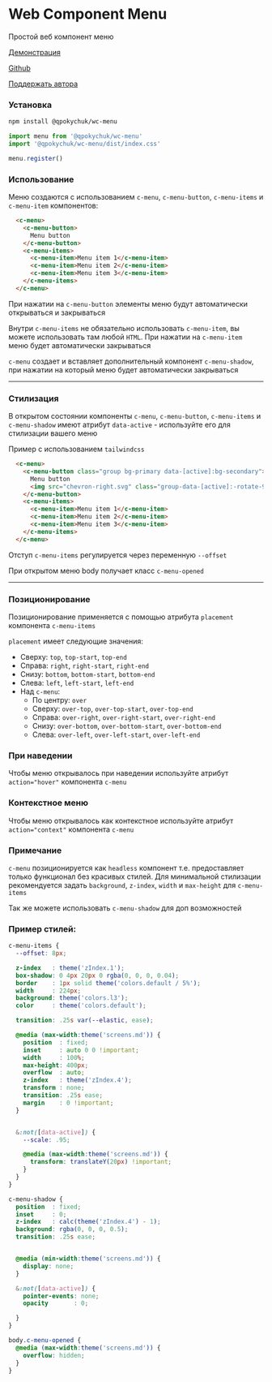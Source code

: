# Web Component Menu

Простой веб компонент меню

<a href="https://qp0kychuk.github.io/wc-menu/" target="_blank">Демонстрация</a>

<a href="https://github.com/qp0kycHuk/wc-menu" target="_blank">Github</a>

<a href="https://www.tinkoff.ru/rm/yuferov.sergey18/NC17C11734" target="_blank">Поддержать автора</a>

### Установка

```bash
npm install @qpokychuk/wc-menu
```

```js
import menu from '@qpokychuk/wc-menu'
import '@qpokychuk/wc-menu/dist/index.css'

menu.register()
```

### Использование

Меню создаются с использованием `c-menu`, `c-menu-button`, `c-menu-items` и `c-menu-item` компонентов:

```html
  <c-menu>
    <c-menu-button>
      Menu button
    </c-menu-button>
    <c-menu-items>
      <c-menu-item>Menu item 1</c-menu-item>
      <c-menu-item>Menu item 2</c-menu-item>
      <c-menu-item>Menu item 3</c-menu-item>
    </c-menu-items>
  </c-menu>
```

При нажатии на `c-menu-button` элементы меню будут автоматически открываться и закрываться

Внутри `c-menu-items` не обязательно использовать `c-menu-item`, вы можете использовать там любой `HTML`. 
При нажатии на `c-menu-item` меню будет автоматически закрываться

`c-menu` создает и вставляет дополнительный компонент `c-menu-shadow`, при нажатии на который меню будет автоматически закрываться
___

### Стилизация

В открытом состоянии компоненты `c-menu`, `c-menu-button`, `c-menu-items` и `c-menu-shadow` имеют атрибут `data-active` - используйте его для стилизации вашего меню

Пример с использованием `tailwindcss`

```html
  <c-menu>
    <c-menu-button class="group bg-primary data-[active]:bg-secondary">
      Menu button
      <img src="chevron-right.svg" class="group-data-[active]:-rotate-90" />
    </c-menu-button>
    <c-menu-items>
      <c-menu-item>Menu item 1</c-menu-item>
      <c-menu-item>Menu item 2</c-menu-item>
      <c-menu-item>Menu item 3</c-menu-item>
    </c-menu-items>
  </c-menu>
```

Отступ `c-menu-items` регулируется через переменную `--offset`

При открытом меню body получает класс `c-menu-opened`
___

### Позиционирование 

Позиционирование применяется с помощью атрибута `placement` компонента `c-menu-items`

`placement` имеет следующие значения: 
- Сверху: `top`, `top-start`, `top-end` 
- Справа: `right`, `right-start`, `right-end` 
- Снизу: `bottom`, `bottom-start`, `bottom-end`
- Слева: `left`, `left-start`, `left-end`
- Над `c-menu`: 
  - По центру: `over`
  - Сверху: `over-top`, `over-top-start`, `over-top-end`
  - Справа: `over-right`, `over-right-start`, `over-right-end`
  - Снизу: `over-bottom`, `over-bottom-start`, `over-bottom-end`
  - Слева: `over-left`, `over-left-start`, `over-left-end`

### При наведении

Чтобы меню открывалось при наведении используйте атрибут `action="hover"` компонента `c-menu`

### Контекстное меню

Чтобы меню открывалось как контекстное используйте атрибут `action="context"` компонента `c-menu`

### Примечание
`c-menu` позиционируется как `headless` компонент т.е. предоставляет только функционал без красивых стилей. Для минимальной стилизации рекомендуется задать `background`, `z-index`, `width` и `max-height` для `c-menu-items`

Так же можете использовать `c-menu-shadow` для доп возможностей

### Пример стилей:

```scss
c-menu-items {
  --offset: 8px;

  z-index   : theme('zIndex.1');
  box-shadow: 0 4px 20px 0 rgba(0, 0, 0, 0.04);
  border    : 1px solid theme('colors.default / 5%');
  width     : 224px;
  background: theme('colors.l3');
  color     : theme('colors.default');

  transition: .25s var(--elastic, ease);

  @media (max-width:theme('screens.md')) {
    position  : fixed;
    inset     : auto 0 0 !important;
    width     : 100%;
    max-height: 400px;
    overflow  : auto;
    z-index   : theme('zIndex.4');
    transform : none;
    transition: .25s ease;
    margin    : 0 !important;
  }


  &:not([data-active]) {
    --scale: .95;

    @media (max-width:theme('screens.md')) {
      transform: translateY(20px) !important;
    }
  }
}

c-menu-shadow {
  position  : fixed;
  inset     : 0;
  z-index   : calc(theme('zIndex.4') - 1);
  background: rgba(0, 0, 0, 0.5);
  transition: .25s ease;


  @media (min-width:theme('screens.md')) {
    display: none;
  }

  &:not([data-active]) {
    pointer-events: none;
    opacity       : 0;

  }
}

body.c-menu-opened {
  @media (max-width:theme('screens.md')) {
    overflow: hidden;
  }
}
```

